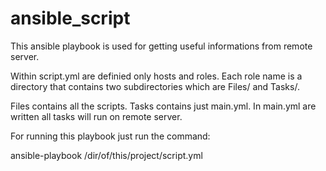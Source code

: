 # ansible_script
This ansible playbook is used for getting useful informations from remote server.

Within script.yml are definied only hosts and roles. Each role name is a directory that contains two subdirectories which are Files/ and Tasks/.

Files contains all the scripts.
Tasks contains just main.yml. In main.yml are written all tasks will run on remote server.

For running this playbook just run the command:

ansible-playbook /dir/of/this/project/script.yml
